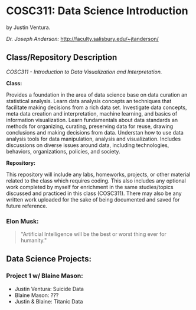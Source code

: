 # COSC311: Data Science Introduction

by Justin Ventura.  

*Dr. Joseph Anderson:* 
http://faculty.salisbury.edu/~jtanderson/

## Class/Repository Description

*COSC311 - Introduction to Data Visualization and Interpretation.*


**Class:** 

Provides a foundation in the area of data science base on data curation an statistical analysis. Learn data analysis concepts an techniques that facilitate making decisions from a rich data set. Investigate data concepts, meta data creation and interpretation, machine learning, and basics of information visualization. Learn fundamentals about data standards an methods for organizing, curating, preserving data for reuse, drawing conclusions and making decisions from data. Understan how to use data analysis tools for data manipulation, analysis and visualization. Includes discussions on diverse issues around data, including technologies, behaviors, organizations, policies, and society.

**Repository:**

This repository will include any labs, homeworks, projects, or other material related to the class which requires coding.  This also includes any optional work completed by myself for enrichment in the same studies/topics discussed and practiced in this class (COSC311).  There may also be any written work uploaded for the sake of being documented and saved for future reference.


### Elon Musk:

> "Artificial Intelligence will be the best or
> worst thing ever for humanity."

## Data Science Projects:

### Project 1 w/ Blaine Mason:
- Justin Ventura: Suicide Data
- Blaine Mason: ???
- Justin & Blaine: Titanic Data

